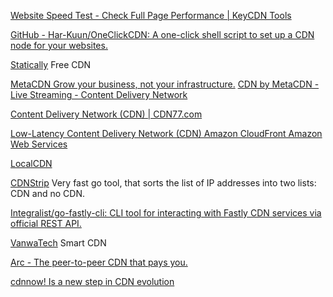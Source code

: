 
[Website Speed Test - Check Full Page Performance | KeyCDN Tools](https://tools.keycdn.com/speed)

[GitHub - Har-Kuun/OneClickCDN: A one-click shell script to set up a CDN node for your websites.](https://github.com/Har-Kuun/OneClickCDN)

[Statically](https://statically.io/)
Free CDN

[MetaCDN Grow your business, not your infrastructure.](http://www.metacdn.com/cdn)
[CDN by MetaCDN - Live Streaming - Content Delivery Network](https://www.metacdn.com/)

[Content Delivery Network (CDN) | CDN77.com](https://www.cdn77.com/)

[Low-Latency Content Delivery Network (CDN) Amazon CloudFront Amazon Web Services](https://aws.amazon.com/cloudfront/)

[LocalCDN](https://www.localcdn.org/)

[CDNStrip](https://github.com/j3ssie/cdnstrip)
Very fast go tool, that sorts the list of IP addresses into two lists: CDN and no CDN.

[Integralist/go-fastly-cli: CLI tool for interacting with Fastly CDN services via official REST API.](https://github.com/Integralist/go-fastly-cli)

[VanwaTech](https://vanwa.tech/cdn)
Smart CDN

[Arc - The peer-to-peer CDN that pays you.](https://arc.io/)

[cdnnow! Is a new step in CDN evolution](https://cdnnow.pro/)

